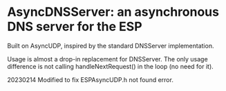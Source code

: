 # AsyncDNSServer: an asynchronous DNS server for the ESP

Built on AsyncUDP, inspired by the standard DNSServer implementation.

Usage is almost a drop-in replacement for DNSServer. The only usage difference is not calling handleNextRequest() in the loop (no need for it).

20230214 Modified to fix ESPAsyncUDP.h not found error.